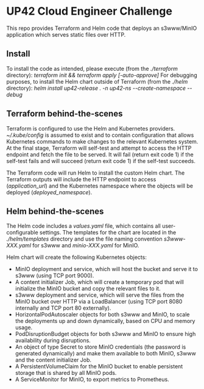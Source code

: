 # UP42 Cloud Engineer Challenge

This repo provides Terraform and Helm code that deploys an s3www/MinIO application which serves static files over HTTP.

## Install

To install the code as intended, please execute (from the *./terraform* directory): *terraform init && terraform apply [-auto-approve]* 
For debugging purposes, to install the Helm chart outside of Terraform (from the *./helm* directory): *helm install up42-release . -n up42-ns --create-namespace --debug*

## Terraform behind-the-scenes

Terraform is configured to use the Helm and Kubernetes providers. *~/.kube/config* is assumed to exist and to contain configuration that allows Kubernetes commands to make changes to the relevant Kubernetes system. At the final stage, Terraform will self-test and attempt to access the HTTP endpoint and fetch the file to be served. It will fail (return exit code 1) if the self-test fails and will succeed (return exit code 1) if the self-test succeeds.

The Terraform code will run Helm to install the custom Helm chart. The Terraform outputs will include the HTTP endpoint to access (*application_url*) and the Kubernetes namespace where the objects will be deployed (*deployed_namespace*).

## Helm behind-the-scenes

The Helm code includes a *values.yaml* file, which contains all user-configurable settings. The templates for the chart are located in the *./helm/templates* directory and use the file naming convention *s3www-XXX.yaml* for s3www and *minio-XXX.yaml* for MinIO.

Helm chart will create the following Kubernetes objects:
* MinIO deployment and service, which will host the bucket and serve it to s3www (using TCP port 9000).
* A content initializer Job, which will create a temporary pod that will initialize the MinIO bucket and copy the relevant files to it.
* s3www deployment and service, which will serve the files from the MinIO bucket over HTTP via a LoadBalancer (using TCP port 8080 internally and TCP port 80 externally).
* HorizontalPodAutoscaler objects for both s3www and MinIO, to scale the deployments up and down dynamically, based on CPU and memory usage.
* PodDisruptionBudget objects for both s3www and MinIO to ensure high availability during disruptions.
* An object of type Secret to store MinIO credentials (the password is generated dynamically) and make them available to both MinIO, s3www and the content initializer Job.
* A PersistentVolumeClaim for the MinIO bucket to enable persistent storage that is shared by all MinIO pods.
* A ServiceMonitor for MinIO, to export metrics to Prometheus.
